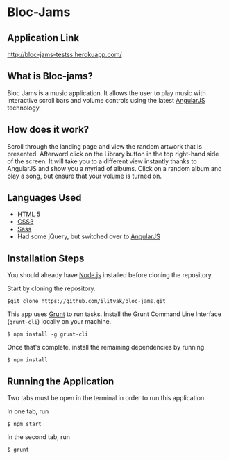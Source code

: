 Bloc-Jams
=================

Application Link 
----------------
http://bloc-jams-testss.herokuapp.com/

What is Bloc-jams? 
------------------
Bloc Jams is a music application. It allows the user to play music with interactive scroll bars and volume controls using the latest [AngularJS](https://angularjs.org/) technology.

How does it work?
-----------------
Scroll through the landing page and view the random artwork that is presented. Afterword click on the Library button in the top right-hand side of the screen. It will take you to a different view instantly thanks to AngularJS and show you a myriad of albums. Click on a random album and play a song, but ensure that your volume is turned on. 

Languages Used
---------------
- [HTML 5](https://developer.mozilla.org/en-US/docs/Web/Guide/HTML/HTML5)
- [CSS3](https://developer.mozilla.org/en-US/docs/Web/CSS/CSS3)
- [Sass](http://sass-lang.com/)
- Had some jQuery, but switched over to [AngularJS](https://angularjs.org/)




Installation Steps
-------------------

You should already have [Node.js](https://www.npmjs.com/) installed before cloning the repository. 

Start by cloning the repository.
```
$git clone https://github.com/ilitvak/bloc-jams.git 
```

This app uses [Grunt](http://gruntjs.com/) to run tasks.  Install the Grunt Command Line Interface (`grunt-cli`) locally on your machine.

```
$ npm install -g grunt-cli
```
Once that's complete, install the remaining dependencies by running

```
$ npm install
```

Running the Application
------------
Two tabs must be open in the terminal in order to run this application.

In one tab, run

```
$ npm start
```

In the second tab, run

```
$ grunt
```


